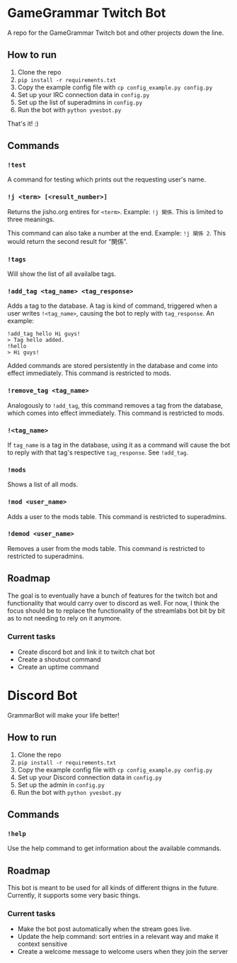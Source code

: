 # GameGrammar Twitch Bot

A repo for the GameGrammar Twitch bot and other projects down the line.

## How to run

1. Clone the repo
2. `pip install -r requirements.txt`
3. Copy the example config file with `cp config_example.py config.py`
4. Set up your IRC connection data in `config.py`
5. Set up the list of superadmins in `config.py`
6. Run the bot with `python yvesbot.py`

That's it! :)

## Commands

### `!test`

A command for testing which prints out the requesting user's name.

### `!j <term> [<result_number>]`

Returns the jisho.org entires for `<term>`. Example: `!j 関係`.
This is limited to three meanings.

This command can also take a number at the end. Example: `!j 関係 2`.
This would return the second result for “関係”.

### `!tags`

Will show the list of all availalbe tags.

### `!add_tag <tag_name> <tag_response>`

Adds a tag to the database. A tag is kind of command, triggered when a user writes `!<tag_name>`,
causing the bot to reply with `tag_response`. An example:

```
!add_tag hello Hi guys!
> Tag hello added.
!hello
> Hi guys!
```

Added commands are stored persistently in the database and come into effect immediately.
This command is restricted to mods.

### `!remove_tag <tag_name>`

Analogously to `!add_tag`, this command removes a tag from the database, which comes into
effect immediately. This command is restricted to mods.

### `!<tag_name>`

If `tag_name` is a tag in the database, using it as a command will cause the bot to reply with
that tag's respective `tag_response`. See `!add_tag`.

### `!mods`

Shows a list of all mods.

### `!mod <user_name>`

Adds a user to the mods table. This command is restricted to superadmins.

### `!demod <user_name>`

Removes a user from the mods table. This command is restricted to restricted to superadmins.

## Roadmap

The goal is to eventually have a bunch of features for the twitch bot and functionality that would carry over to discord as well. For now, I think the focus should be to replace the functionality of the streamlabs bot bit by bit as to not needing to rely on it anymore.

### Current tasks

* Create discord bot and link it to twitch chat bot
* Create a shoutout command
* Create an uptime command

# Discord Bot

GrammarBot will make your life better!

## How to run

1. Clone the repo
2. `pip install -r requirements.txt`
3. Copy the example config file with `cp config_example.py config.py`
4. Set up your Discord connection data in `config.py`
5. Set up the admin in `config.py`
6. Run the bot with `python yvesbot.py`

## Commands

### `!help`

Use the help command to get information about the available commands.

## Roadmap

This bot is meant to be used for all kinds of different thigns in the future. Currently, it supports some very basic things. 

### Current tasks
 
* Make the bot post automatically when the stream goes live.
* Update the help command: sort entries in a relevant way and make it context sensitive
* Create a welcome message to welcome users when they join the server
